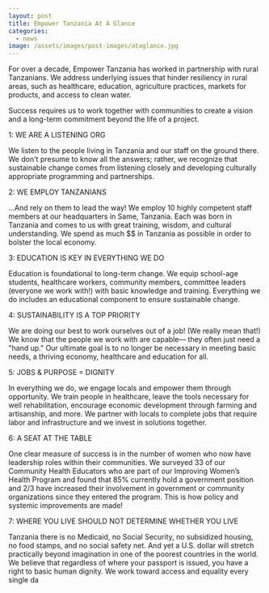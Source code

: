 ```yaml
---
layout: post
title: Empower Tanzania At A Glance
categories:
  - news
image: /assets/images/post-images/ataglance.jpg
---
```


For over a decade, Empower Tanzania has worked in partnership with rural Tanzanians. We address underlying issues that hinder resiliency in rural areas, such as healthcare, education, agriculture practices, markets for products, and access to clean water.

Success requires us to work together with communities to create a vision and a long-term commitment beyond the life of a project.

1: WE ARE A LISTENING ORG

We listen to the people living in Tanzania and our staff on the ground there. We don't presume to know all the answers; rather, we recognize that sustainable change comes from listening closely and developing culturally appropriate programming and partnerships.&nbsp;

2: WE EMPLOY TANZANIANS

...And rely on them to lead the way\! We employ 10 highly competent staff members at our headquarters in Same, Tanzania. Each was born in Tanzania and comes to us with great training, wisdom, and cultural understanding. We spend as much $$ in Tanzania as possible in order to bolster the local economy.

3: EDUCATION IS KEY IN EVERYTHING WE DO

Education is foundational to long-term change. We equip school-age students, healthcare workers, community members, committee leaders (everyone we work with\!) with basic knowledge and training. Everything we do includes an educational component to ensure sustainable change.

4: SUSTAINABILITY IS A TOP PRIORITY

We are doing our best to work ourselves out of a job\! (We really mean that\!) We know that the people we work with are capable— they often just need a "hand up." Our ultimate goal is to no longer be necessary in meeting basic needs, a thriving economy, healthcare and education for all.

5: JOBS & PURPOSE = DIGNITY&nbsp;

In everything we do, we engage locals and empower them through opportunity. We train people in healthcare, leave the tools necessary for well rehabilitation, encourage economic development through farming and artisanship, and more. We partner with locals to complete jobs that require labor and infrastructure and we invest in solutions together.

6: A SEAT AT THE TABLE

One clear measure of success is in the number of women who now have leadership roles within their communities. We surveyed 33 of our Community Health Educators who are part of our Improving Women’s Health Program and found that 85% currently hold a government position and 2/3 have increased their involvement in government or community organizations since they entered the program. This is how policy and systemic improvements are made\!

7: WHERE YOU LIVE SHOULD NOT DETERMINE WHETHER YOU LIVE

Tanzania there is no Medicaid, no Social Security, no subsidized housing, no food stamps, and no social safety net. And yet a U.S. dollar will stretch practically beyond imagination in one of the poorest countries in the world. We believe that regardless of where your passport is issued, you have a right to basic human dignity. We work toward access and equality every single da
